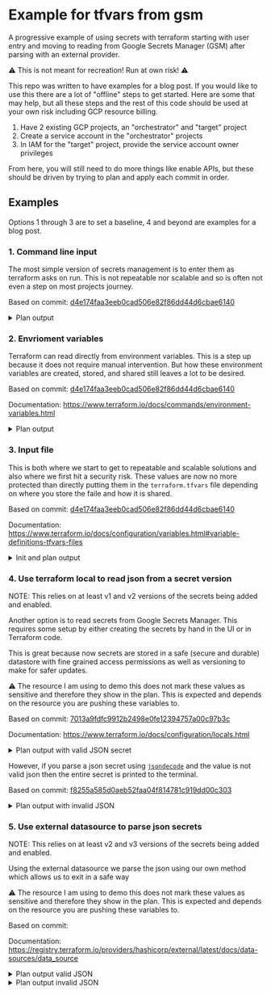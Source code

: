 # Example for tfvars from gsm

A progressive example of using secrets with terraform starting with user entry and moving to reading from Google Secrets Manager (GSM) after parsing with an external provider.

:warning: This is not meant for recreation! Run at own risk! :warning:

This repo was written to have examples for a blog post. If you would like to use this there are a lot of "offline" steps to get started. Here are some that may help, but all these steps and the rest of this code should be used at your own risk including GCP resource billing.

1. Have 2 existing GCP projects, an "orchestrator" and "target" project
2. Create a service account in the "orchestrator" projects
3. In IAM for the "target" project, provide the service account owner privileges

From here, you will still need to do more things like enable APIs, but these should be driven by trying to plan and apply each commit in order.

## Examples

Options 1 through 3 are to set a baseline, 4 and beyond are examples for a blog post.

### 1. Command line input

The most simple version of secrets management is to enter them as terraform asks on run. This is not repeatable nor scalable and so is often not even a step on most projects journey.

Based on commit: [d4e174faa3eeb0cad506e82f86dd44d6cbae6140](https://github.com/abangser/example-tfvars-from-gsm/tree/d4e174faa3eeb0cad506e82f86dd44d6cbae6140)

<details>
<summary>Plan output</summary>
<p>

```
example-tfvars-from-gsm# terraform plan
var.private_variable
  Enter a value: super secret

google_project_service.run: Refreshing state... [id=core-301515/run.googleapis.com]
google_cloud_run_service.my-service: Refreshing state... [id=locations/europe-west2/namespaces/core-301515/services/my-service]
google_cloud_run_service_iam_member.allusers: Refreshing state... [id=v1/projects/core-301515/locations/europe-west2/services/my-service/roles/run.invoker/allusers]

An execution plan has been generated and is shown below.
Resource actions are indicated with the following symbols:
  ~ update in-place

Terraform will perform the following actions:

  # google_cloud_run_service.my-service will be updated in-place
  ~ resource "google_cloud_run_service" "my-service" {
        id                         = "locations/europe-west2/namespaces/core-301515/services/my-service"
        name                       = "my-service"
        # (4 unchanged attributes hidden)


      ~ template {

          ~ spec {
                # (2 unchanged attributes hidden)

              ~ containers {
                    # (3 unchanged attributes hidden)

                  + env {
                      + name  = "PUBLIC_VARIABLE"
                      + value = "insecure"
                    }
                  + env {
                      + name  = "PRIVATE_VARIABLE"
                      + value = "super secret"
                    }


                    # (2 unchanged blocks hidden)
                }
            }
            # (1 unchanged block hidden)
        }

        # (2 unchanged blocks hidden)
    }

Plan: 0 to add, 1 to change, 0 to destroy.

------------------------------------------------------------------------

Note: You didn't specify an "-out" parameter to save this plan, so Terraform
can't guarantee that exactly these actions will be performed if
"terraform apply" is subsequently run.
```

</p>
</details>

### 2. Envrioment variables

Terraform can read directly from environment variables. This is a step up because it does not require manual intervention. But how these environment variables are created, stored, and shared still leaves a lot to be desired.

Based on commit: [d4e174faa3eeb0cad506e82f86dd44d6cbae6140](https://github.com/abangser/example-tfvars-from-gsm/tree/d4e174faa3eeb0cad506e82f86dd44d6cbae6140)

Documentation: https://www.terraform.io/docs/commands/environment-variables.html

<details>
<summary>Plan output</summary>
<p>

```
example-tfvars-from-gsm# export TF_VAR_private_variable="super secret" && terraform plan
google_project_service.run: Refreshing state... [id=core-301515/run.googleapis.com]
google_cloud_run_service.my-service: Refreshing state... [id=locations/europe-west2/namespaces/core-301515/services/my-service]
google_cloud_run_service_iam_member.allusers: Refreshing state... [id=v1/projects/core-301515/locations/europe-west2/services/my-service/roles/run.invoker/allusers]

An execution plan has been generated and is shown below.
Resource actions are indicated with the following symbols:
  ~ update in-place

Terraform will perform the following actions:

  # google_cloud_run_service.my-service will be updated in-place
  ~ resource "google_cloud_run_service" "my-service" {
        id                         = "locations/europe-west2/namespaces/core-301515/services/my-service"
        name                       = "my-service"
        # (4 unchanged attributes hidden)


      ~ template {

          ~ spec {
                # (2 unchanged attributes hidden)

              ~ containers {
                    # (3 unchanged attributes hidden)

                  + env {
                      + name  = "PUBLIC_VARIABLE"
                      + value = "insecure"
                    }
                  + env {
                      + name  = "PRIVATE_VARIABLE"
                      + value = "super secret"
                    }


                    # (2 unchanged blocks hidden)
                }
            }
            # (1 unchanged block hidden)
        }

        # (2 unchanged blocks hidden)
    }

Plan: 0 to add, 1 to change, 0 to destroy.

------------------------------------------------------------------------

Note: You didn't specify an "-out" parameter to save this plan, so Terraform
can't guarantee that exactly these actions will be performed if
"terraform apply" is subsequently run.
```

</p>
</details>

### 3. Input file

This is both where we start to get to repeatable and scalable solutions and also where we first hit a security risk. These values are now no more protected than directly putting them in the `terraform.tfvars` file depending on where you store the faile and how it is shared.

Based on commit: [d4e174faa3eeb0cad506e82f86dd44d6cbae6140](https://github.com/abangser/example-tfvars-from-gsm/tree/d4e174faa3eeb0cad506e82f86dd44d6cbae6140)

Documentation: https://www.terraform.io/docs/configuration/variables.html#variable-definitions-tfvars-files

<details>
<summary>Init and plan output</summary>
<p>

```
example-tfvars-from-gsm# export TF_VAR_private_variable=""                              
example-tfvars-from-gsm# echo $TF_VAR_private_variable

example-tfvars-from-gsm# terraform plan -var-file="terraform-secret.tfvars" 
google_project_service.run: Refreshing state... [id=core-301515/run.googleapis.com]
google_cloud_run_service.my-service: Refreshing state... [id=locations/europe-west2/namespaces/core-301515/services/my-service]
google_cloud_run_service_iam_member.allusers: Refreshing state... [id=v1/projects/core-301515/locations/europe-west2/services/my-service/roles/run.invoker/allusers]

An execution plan has been generated and is shown below.
Resource actions are indicated with the following symbols:
  ~ update in-place

Terraform will perform the following actions:

  # google_cloud_run_service.my-service will be updated in-place
  ~ resource "google_cloud_run_service" "my-service" {
        id                         = "locations/europe-west2/namespaces/core-301515/services/my-service"
        name                       = "my-service"
        # (4 unchanged attributes hidden)


      ~ template {

          ~ spec {
                # (2 unchanged attributes hidden)

              ~ containers {
                    # (3 unchanged attributes hidden)

                  + env {
                      + name  = "PUBLIC_VARIABLE"
                      + value = "insecure"
                    }
                  + env {
                      + name  = "PRIVATE_VARIABLE"
                      + value = "super secret"
                    }


                    # (2 unchanged blocks hidden)
                }
            }
            # (1 unchanged block hidden)
        }

        # (2 unchanged blocks hidden)
    }

Plan: 0 to add, 1 to change, 0 to destroy.

------------------------------------------------------------------------

Note: You didn't specify an "-out" parameter to save this plan, so Terraform
can't guarantee that exactly these actions will be performed if
"terraform apply" is subsequently run.
```

</p>
</details>

### 4. Use terraform local to read json from a secret version

NOTE: This relies on at least v1 and v2 versions of the secrets being added and enabled.

Another option is to read secrets from Google Secrets Manager. This requires some setup by either creating the secrets by hand in the UI or in Terraform code.

This is great because now secrets are stored in a safe (secure and durable) datastore with fine grained access permissions as well as versioning to make for safer updates.

:warning: The resource I am using to demo this does not mark these values as sensitive and therefore they show in the plan. This is expected and depends on the resource you are pushing these variables to.

Based on commit: [7013a9fdfc9912b2498e0fe12394757a00c97b3c](https://github.com/abangser/example-tfvars-from-gsm/tree/7013a9fdfc9912b2498e0fe12394757a00c97b3c)

Documentation: https://www.terraform.io/docs/configuration/locals.html

<details>
<summary>Plan output with valid JSON secret</summary>
<p>

```
example-tfvars-from-gsm# terraform apply   
google_project_service.run: Refreshing state... [id=core-301515/run.googleapis.com]
google_project_service.secretmanager: Refreshing state... [id=core-301515/secretmanager.googleapis.com]
google_secret_manager_secret.secret_variables: Refreshing state... [id=projects/436514934743/secrets/secret_variables]
google_cloud_run_service.my-service: Refreshing state... [id=locations/europe-west2/namespaces/core-301515/services/my-service]
google_cloud_run_service_iam_member.allusers: Refreshing state... [id=v1/projects/core-301515/locations/europe-west2/services/my-service/roles/run.invoker/allusers]

An execution plan has been generated and is shown below.
Resource actions are indicated with the following symbols:
  ~ update in-place

Terraform will perform the following actions:

  # google_cloud_run_service.my-service will be updated in-place
  ~ resource "google_cloud_run_service" "my-service" {
        id                         = "locations/europe-west2/namespaces/core-301515/services/my-service"
        name                       = "my-service"
        # (4 unchanged attributes hidden)


      ~ template {

          ~ spec {
                # (2 unchanged attributes hidden)

              ~ containers {
                    # (3 unchanged attributes hidden)

                  ~ env {
                        name  = "PRIVATE_VARIABLE"
                      + value = "super secret"
                    }


                    # (3 unchanged blocks hidden)
                }
            }
            # (1 unchanged block hidden)
        }

        # (2 unchanged blocks hidden)
    }

Plan: 0 to add, 1 to change, 0 to destroy.

Do you want to perform these actions?
  Terraform will perform the actions described above.
  Only 'yes' will be accepted to approve.

  Enter a value: yes

google_cloud_run_service.my-service: Modifying... [id=locations/europe-west2/namespaces/core-301515/services/my-service]
google_cloud_run_service.my-service: Still modifying... [id=locations/europe-west2/namespaces/core-301515/services/my-service, 10s elapsed]
google_cloud_run_service.my-service: Modifications complete after 17s [id=locations/europe-west2/namespaces/core-301515/services/my-service]

Apply complete! Resources: 0 added, 1 changed, 0 destroyed.

Outputs:

url = "https://my-service-6vezczbbrq-nw.a.run.app"
```

</p>
</details>

However, if you parse a json secret using [`jsondecode`](https://www.terraform.io/docs/configuration/functions/jsondecode.html) and the value is not valid json then the entire secret is printed to the terminal.

Based on commit: [f8255a585d0aeb52faa04f814781c919dd00c303](https://github.com/abangser/example-tfvars-from-gsm/tree/f8255a585d0aeb52faa04f814781c919dd00c303)

<details>
<summary>Plan output with invalid JSON</summary>
<p>

```
example-tfvars-from-gsm# terraform plan
google_project_service.secretmanager: Refreshing state... [id=core-301515/secretmanager.googleapis.com]
google_project_service.run: Refreshing state... [id=core-301515/run.googleapis.com]
google_secret_manager_secret.secret_variables: Refreshing state... [id=projects/436514934743/secrets/secret_variables]

Error: Error in function call

  on secrets.tf line 2, in locals:
   2:   secret_variables = jsondecode(data.google_secret_manager_secret_version.secret_variables.secret_data)
    |----------------
    | data.google_secret_manager_secret_version.secret_variables.secret_data is "{\n    \"secret_variable\": \"super secret\"\n"

Call to function "jsondecode" failed: EOF.
```

</p>
</details>

### 5. Use external datasource to parse json secrets

NOTE: This relies on at least v2 and v3 versions of the secrets being added and enabled.

Using the external datasource we parse the json using our own method which allows us to exit in a safe way

:warning: The resource I am using to demo this does not mark these values as sensitive and therefore they show in the plan. This is expected and depends on the resource you are pushing these variables to.

Based on commit: <SHA>

Documentation: https://registry.terraform.io/providers/hashicorp/external/latest/docs/data-sources/data_source

<details>
<summary>Plan output valid JSON</summary>
<p>

Note: This is based on the value being changed to [`secrets_datafile_changed.json`](./data_files/secrets_datafile_changed.json)

```
example-tfvars-from-gsm# terraform plan
google_project_service.run: Refreshing state... [id=core-301515/run.googleapis.com]
google_project_service.secretmanager: Refreshing state... [id=core-301515/secretmanager.googleapis.com]
google_secret_manager_secret.secret_variables: Refreshing state... [id=projects/436514934743/secrets/secret_variables]
google_cloud_run_service.my-service: Refreshing state... [id=locations/europe-west2/namespaces/core-301515/services/my-service]
google_cloud_run_service_iam_member.allusers: Refreshing state... [id=v1/projects/core-301515/locations/europe-west2/services/my-service/roles/run.invoker/allusers]

An execution plan has been generated and is shown below.
Resource actions are indicated with the following symbols:
  ~ update in-place

Terraform will perform the following actions:

  # google_cloud_run_service.my-service will be updated in-place
  ~ resource "google_cloud_run_service" "my-service" {
        id                         = "locations/europe-west2/namespaces/core-301515/services/my-service"
        name                       = "my-service"
        # (4 unchanged attributes hidden)


      ~ template {

          ~ spec {
                # (2 unchanged attributes hidden)

              ~ containers {
                    # (3 unchanged attributes hidden)

                  ~ env {
                        name  = "PRIVATE_VARIABLE"
                      ~ value = "super secret" -> "new super secret"
                    }


                    # (3 unchanged blocks hidden)
                }
            }
            # (1 unchanged block hidden)
        }

        # (2 unchanged blocks hidden)
    }

Plan: 0 to add, 1 to change, 0 to destroy.

------------------------------------------------------------------------

Note: You didn't specify an "-out" parameter to save this plan, so Terraform
can't guarantee that exactly these actions will be performed if
"terraform apply" is subsequently run.
```

</p>
</details>

<details>
<summary>Plan output invalid JSON</summary>
<p>

```
example-tfvars-from-gsm# terraform plan
google_project_service.secretmanager: Refreshing state... [id=core-301515/secretmanager.googleapis.com]
google_project_service.run: Refreshing state... [id=core-301515/run.googleapis.com]
google_secret_manager_secret.secret_variables: Refreshing state... [id=projects/436514934743/secrets/secret_variables]

Error: failed to execute "./json_validator.sh": Expecting object: line 3 column 1 (char 40)
The secret secret_variables is 0.0351562kb and did not parse as valid json
```

</p>
</details>
